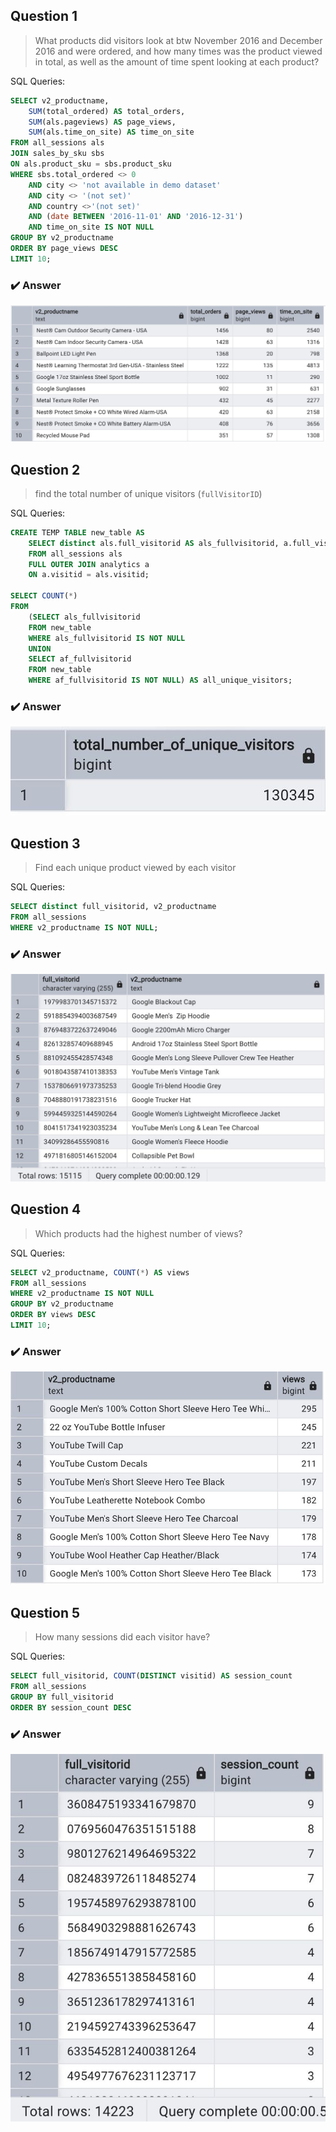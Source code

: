 ## Question 1
> What products did visitors look at btw November 2016 and December 2016 and were ordered, and how many times was the product viewed in total, as well as the amount of time spent looking at each product?
  

SQL Queries:
```sql
SELECT v2_productname, 
	SUM(total_ordered) AS total_orders, 
	SUM(als.pageviews) AS page_views, 
	SUM(als.time_on_site) AS time_on_site
FROM all_sessions als
JOIN sales_by_sku sbs
ON als.product_sku = sbs.product_sku
WHERE sbs.total_ordered <> 0 
	AND city <> 'not available in demo dataset' 
	AND city <> '(not set)'
	AND country <>'(not set)'
	AND (date BETWEEN '2016-11-01' AND '2016-12-31')
	AND time_on_site IS NOT NULL
GROUP BY v2_productname
ORDER BY page_views DESC
LIMIT 10;
```

### :heavy_check_mark: Answer
![Question 1 answer.](./images/2question1.jpeg)



## Question 2
>  find the total number of unique visitors (`fullVisitorID`)

SQL Queries:
```sql
CREATE TEMP TABLE new_table AS
	SELECT distinct als.full_visitorid AS als_fullvisitorid, a.full_visitorid AS af_fullvisitorid
	FROM all_sessions als
	FULL OUTER JOIN analytics a
	ON a.visitid = als.visitid;

SELECT COUNT(*)
FROM
	(SELECT als_fullvisitorid
	FROM new_table
	WHERE als_fullvisitorid IS NOT NULL
	UNION
	SELECT af_fullvisitorid
	FROM new_table
	WHERE af_fullvisitorid IS NOT NULL) AS all_unique_visitors;
```

### :heavy_check_mark: Answer
![Question 2 answer.](./images/2question2.jpeg)



## Question 3
> Find each unique product viewed by each visitor

SQL Queries:

```sql
SELECT distinct full_visitorid, v2_productname  
FROM all_sessions
WHERE v2_productname IS NOT NULL;
```

### :heavy_check_mark: Answer
![Question 3 answer.](./images/2question3.jpeg)



## Question 4 
> Which products had the highest number of views?

SQL Queries:
```sql
SELECT v2_productname, COUNT(*) AS views
FROM all_sessions
WHERE v2_productname IS NOT NULL
GROUP BY v2_productname
ORDER BY views DESC
LIMIT 10;
```

### :heavy_check_mark: Answer
![Question 4 answer.](./images/2question4.jpeg)



## Question 5
> How many sessions did each visitor have?

SQL Queries:
```SQL
SELECT full_visitorid, COUNT(DISTINCT visitid) AS session_count
FROM all_sessions
GROUP BY full_visitorid
ORDER BY session_count DESC
```

### :heavy_check_mark: Answer
![Question 5 answer.](./images/2question5.jpeg)
